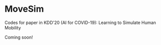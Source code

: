 # MoveSim
Codes for paper in KDD'20 (AI for COVID-19): Learning to Simulate Human Mobility

Coming soon!
